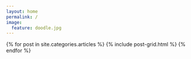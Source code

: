 ```yaml
---
layout: home
permalink: /
image:
  feature: doodle.jpg
---
```


<div class="tiles">
{% for post in site.categories.articles %}
  {% include post-grid.html %}
{% endfor %}
</div><!-- /.tiles -->